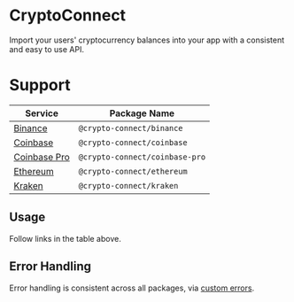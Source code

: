 # CryptoConnect

Import your users' cryptocurrency balances into your app with a consistent and
easy to use API.

# Support

| Service                               | Package Name                   |
| ------------------------------------- | ------------------------------ |
| [Binance](packages/binance)           | `@crypto-connect/binance`      |
| [Coinbase](packages/coinbase)         | `@crypto-connect/coinbase`     |
| [Coinbase Pro](packages/coinbase-pro) | `@crypto-connect/coinbase-pro` |
| [Ethereum](packages/ethereum)         | `@crypto-connect/ethereum`     |
| [Kraken](packages/kraken)             | `@crypto-connect/kraken`       |

## Usage

Follow links in the table above.

## Error Handling

Error handling is consistent across all packages, via [custom errors](packages/errors).
